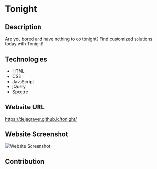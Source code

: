 # Tonight

## Description
Are you bored and have nothing to do tonight?
Find customized solutions today with Tonight!

## Technologies 
* HTML
* CSS
* JavaScript
* jQuery 
* Spectre

## Website URL
https://dejagraver.github.io/tonight/

## Website Screenshot
![Website Screenshot](./assets/images/)

## Contribution
